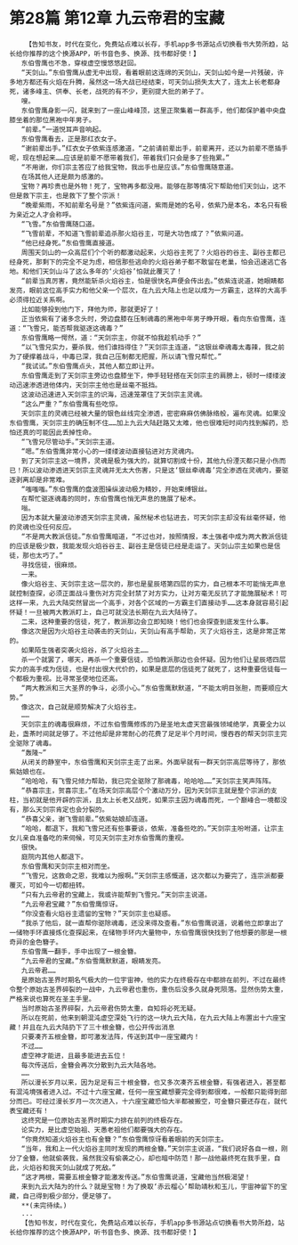 # 第28篇 第12章 九云帝君的宝藏
        【告知书友，时代在变化，免费站点难以长存，手机app多书源站点切换看书大势所趋，站长给你推荐的这个换源APP，听书音色多、换源、找书都好使！】
       东伯雪鹰也不急，穿梭虚空慢悠悠赶回。
       “天剑山。”东伯雪鹰从虚无中出现，看着眼前这连绵的天剑山，天剑山如今是一片残破，许多地方都还有火焰在升腾，虽然这一场大战已经结束，可天剑山损失太大了，连太上长老都身死，诸多峰主、供奉、长老，战死的有不少，更别提大批的弟子了。
       嗖。
       东伯雪鹰身影一闪，就来到了一座山峰峰顶，这里正聚集着一群高手，他们都保护着中央盘膝坐着的那位黑袍中年男子。
       “前辈。”一道悦耳声音响起。
       东伯雪鹰看去，正是那红衣女子。
       “谢前辈出手。”红衣女子依紫连感激道，“之前请前辈出手，前辈离开，还以为前辈不愿插手呢，现在想起来……应该是前辈不愿带着我们，带着我们只会是多了些拖累。”
       “不用谢，你们宗主答应了给我宝物，我出手也是应该。”东伯雪鹰随意道。
       在场其他人还是颇为感激的。
       宝物？再珍贵也是外物！死了，宝物再多都没用。能够在那等情况下帮助他们天剑山，这不但是救下宗主，也是救下了整个宗派！
       “晚辈紫雨，不知前辈名号是？”依紫连问道，紫雨是她的名号，依紫乃是本名，本名只有极为亲近之人才会称呼。
       “飞雪。”东伯雪鹰随口道。
       “飞雪前辈，不知道飞雪前辈追杀那火焰谷主，可是大功告成了？”依紫问道。
       “他已经身死。”东伯雪鹰直接道。
       周围天剑山的一众高层们个个听的都激动起来，火焰谷主死了？火焰谷的谷主、副谷主都已经身死，那剩下的完全不足为虑，相信那些逃命的火焰谷弟子都不敢留在老巢，怕会迅速逃亡各地。和他们天剑山斗了这么多年的‘火焰谷’怕就此覆灭了！
       “前辈当真厉害，竟然能斩杀火焰谷主，怕是很快名声便会传出去。”依紫连说道，她眼睛都发亮，眼前这位高手实力和他父亲一个层次，在九云大陆上也足以成为一方霸主，这样的大高手必须得拉近关系啊。
       比如能够投到他门下，拜他为师，那就更好了！
       正当依紫有了诸多念头时，旁边盘膝在压制魂毒的黑袍中年男子睁开眼，看向东伯雪鹰，连道：“飞雪兄，能否帮我驱逐这魂毒？”
       东伯雪鹰略一愕然，道：“天剑宗主，你就不怕我趁机动手？”
       “以飞雪兄实力，要杀我，他们谁挡得住？”天剑宗主连道，“这银丝牵魂毒太毒辣，我之前为了硬撑着战斗，中毒已深，我自己压制都无把握，所以请飞雪兄帮忙。”
       “我试试。”东伯雪鹰点头，其他人都立即让开。
       东伯雪鹰走到了天剑宗主旁边也盘膝坐下，伸手轻轻搭在天剑宗主的肩膀上，顿时一缕缕波动迅速渗透进他体内，天剑宗主他也是丝毫不抵挡。
       这波动迅速进入天剑宗主的识海，迅速笼罩住了天剑宗主灵魂。
       “这么严重？”东伯雪鹰有些吃惊。
       天剑宗主的灵魂已经被大量的银色丝线完全渗透，密密麻麻仿佛脉络般，遍布灵魂。如果没东伯雪鹰，天剑宗主的确压制不住……加上九云大陆赶路又太难，他也很难短时间内找到解药，恐怕还真的可能因此丢掉性命。
       “飞雪兄尽管动手。”天剑宗主道。
       “嗯。”东伯雪鹰非常小心的一缕缕波动直接钻进对方灵魂内。
       到了天剑宗主这一境界，灵魂是极为强大的，就算切割成十份，其他九份湮灭都只是小伤而已！所以波动渗透进天剑宗主灵魂并无太大伤害，只是这‘银丝牵魂毒’完全渗透在灵魂内，要驱逐剥离却是非常难。
       “嗤嗤嗤。”东伯雪鹰的盘波图操纵波动极为精妙，开始束缚银丝。
       在帮忙驱逐魂毒的同时，东伯雪鹰也悄无声息的施展了秘术。
       嗡。
       因为本就大量波动渗透天剑宗主灵魂，虽然秘术也钻进去，可天剑宗主却没有丝毫怀疑，他的灵魂也没任何反应。
       “不是两大教派信徒。”东伯雪鹰暗道，“不过也对，按照情报，本土强者中成为两大教派信徒的应该是极少数，我能发现火焰谷谷主、副谷主是信徒已经是走运了。天剑山宗主如果也是信徒，那也太巧了。”
       寻找信徒，很麻烦。
       一来。
       像火焰谷主、天剑宗主这一层次的，那也是星辰塔第四层的实力，自己根本不可能悄无声息就控制查探，必须正面战斗重伤对方完全封禁了对方实力，让对方毫无反抗了才能施展秘术！可这样一来，九云大陆突然冒出一个高手，对各个区域的一方霸主们直接动手……这本身就容易引起怀疑！一旦被两大教派盯上，自己可就没法长期在九云大陆待了。
       二来，这种重要的信徒，死了，教派那边会立即知晓！他们也会探查到底发生什么事。
       像这次是因为火焰谷主动袭击的天剑山，天剑山有高手帮助，灭了火焰谷主，这是非常正常的。
       如果陌生强者突袭火焰谷，杀了火焰谷主……
       杀一个就罢了，哪天，再杀一个重要信徒，恐怕教派那边也会怀疑。因为他们让星辰塔四层实力的高手成为信徒，也是付出很大代价的，如果是底层的信徒死了就死了，这种重要信徒每一个都极为重视。比寻常圣使地位还高。
       “两大教派和三大圣界的争斗，必须小心。”东伯雪鹰默默道，“不能太明目张胆，而要顺应大势。”
       像这次，自己就是顺势解决了火焰谷主。
       ……
       天剑宗主的魂毒很麻烦，不过东伯雪鹰修炼的乃是圣地太虚天宫最强领域绝学，真要全力以赴，盏茶时间就足够了。不过他却是非常耐心的花费了足足半个月时间，慢吞吞的帮天剑宗主完全驱除了魂毒。
       “轰隆~”
       从闭关的静室中，东伯雪鹰和天剑宗主走了出来。外面早就有一群天剑宗高层等待了，那依紫姑娘也在。
       “哈哈哈，有飞雪兄倾力帮助，我已完全驱除了那魂毒，哈哈哈……”天剑宗主笑声阵阵。
       “恭喜宗主，贺喜宗主。”在场天剑宗高层个个激动万分，因为天剑宗主就是整个宗派的支柱，当初就是他开辟的宗派，且太上长老又战死，如果宗主因为魂毒而死，一个巅峰合一境都没有，那么天剑宗肯定也会分裂的。
       “恭喜父亲，谢飞雪前辈。”依紫姑娘却连道。
       “哈哈，都退下，我和飞雪兄还有些事要谈，依紫，准备些吃的。”天剑宗主吩咐道，让宗主女儿亲自准备吃的来伺候，可见天剑宗主对东伯雪鹰的重视。
       很快。
       庭院内其他人都退下。
       东伯雪鹰和天剑宗主相对而坐。
       “飞雪兄，这救命之恩，我难以为报啊。”天剑宗主感慨道，这次都以为要完了，连宗派都要覆灭，可如今一切都扭转。
       “只有九云帝君的宝藏上，我或许能帮到飞雪兄。”天剑宗主说道。
       “九云帝君宝藏？”东伯雪鹰惊讶。
       “你没查看火焰谷主遗留的宝物？”天剑宗主也疑惑。
       “我杀了他后，就一直帮你驱除魂毒，还没来得及查看。”东伯雪鹰说道，说着他立即拿出了一储物手环直接炼化查探起来，在储物手环内大量物中，东伯雪鹰很快找到了他想要的那是一根奇异的金色簪子。
       东伯雪鹰一翻手，手中出现了一根金簪。
       “九云帝君的宝藏。”东伯雪鹰默默道，眼睛发亮。
       九云帝君……
       是原始古圣界时期名气极大的一位宇宙神，他的实力在终极存在中都排在前列，不过在最终令整个原始古圣界碎裂的一战中，九云帝君也重伤，重伤后没多久就身死陨落。显然伤势太重，严格来说也算死在圣主手里。
       当时原始古圣界碎裂，九云帝君伤势太重，自知将必死无疑。
       所以在死前，他来到朝混沌虚空深处飞行的这一块九云大陆，在九云大陆上布置出十六座宝藏！并且在九云大陆扔下了三十根金簪，也公开传出消息
       只要凑齐五根金簪，即可激发法阵，传送到其中一座宝藏内！
       不过……
       虚空神才能进，且最多能进去五位！
       每次传送后，金簪会再次分散到九云大陆各地。
       ……
       所以漫长岁月以来，因为足足有三十根金簪，也又多次凑齐五根金簪，有强者进入，甚至都有混沌境强者进入过。不过十六座宝藏，任何一座宝藏想要完全得到都很难，一般都只能得到部分而已。可经过漫长岁月一次次进入，十六座宝藏恐怕大半都被搬空，可金簪只要还存在，就代表宝藏还有！
       这终究是一位原始古圣界时期实力排在前列的终极存在。
       论实力，是比虚空始祖、天愚老祖他们都要强大的存在。
       “你竟然知道火焰谷主也有金簪？”东伯雪鹰惊讶看着眼前的天剑宗主。
       “当年，我和上一代火焰谷主同时发现的两根金簪。”天剑宗主说道，“我们说好各自一根，刚分了金簪，他就偷袭我，虽然我没有偷袭之心，却也暗中防范！那一战他最终死在我手里，自此，火焰谷和我天剑山就成了死敌。”
       “这才两根，需要五根金簪才能激发传送。”东伯雪鹰说道，宝藏他当然极渴望！
       来到九云大陆为的什么？就是宝物！为了换取‘赤云榴心’帮助靖秋和玉儿，宇宙神留下的宝藏，自己得到极少部分，便足够了。
       **(未完待续。)
       ...
       【告知书友，时代在变化，免费站点难以长存，手机app多书源站点切换看书大势所趋，站长给你推荐的这个换源APP，听书音色多、换源、找书都好使！】